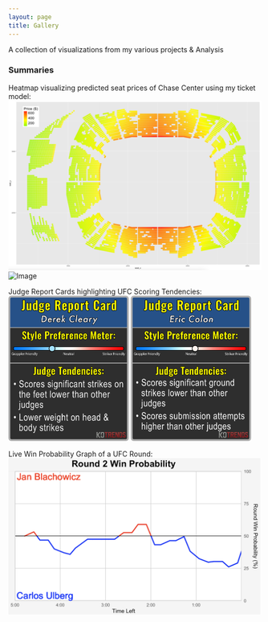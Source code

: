 ```yaml
---
layout: page
title: Gallery
---
```


A collection of visualizations from my various projects & Analysis

### Summaries
Heatmap visualizing predicted seat prices of Chase Center using my ticket model: &nbsp;<br>
<img src="/assets/nba/lb_heatmap.png" alt="Image" width="600"/>
<img src="/assets/nba/cs_heatmap.png" alt="Image" width="600"/> 

Judge Report Cards highlighting UFC Scoring Tendencies: &nbsp;<br>
<img src="/assets/ufc/cleary_report_card.png" alt="Image" width="240"/>
<img src="/assets/ufc/colon_report_card.png" alt="Image" width="240"/> 

Live Win Probability Graph of a UFC Round: &nbsp;<br>
<img src="/assets/ufc/win_prob_graph.png" alt="Image" width="700"/>


